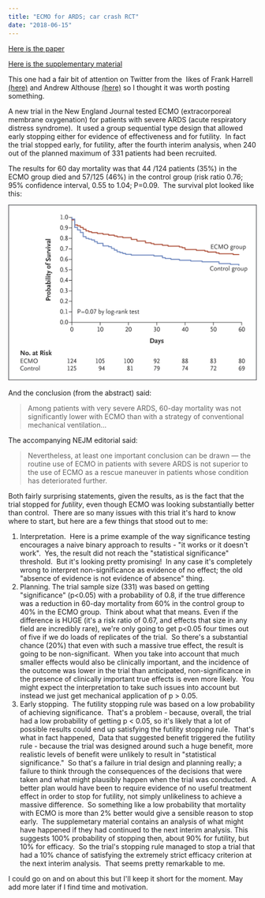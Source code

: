 ```yaml
---
title: "ECMO for ARDS; car crash RCT"
date: "2018-06-15"
---
```


[Here is the paper](https://www.nejm.org/doi/full/10.1056/NEJMoa1800385?query=featured_home)

[Here is the supplementary material](https://www.nejm.org/doi/suppl/10.1056/NEJMoa1800385/suppl_file/nejmoa1800385_appendix.pdf)

This one had a fair bit of attention on Twitter from the  likes of Frank Harrell [(here)](https://twitter.com/f2harrell/status/999668371410030592) and Andrew Althouse [(here)](https://twitter.com/ADAlthousePhD/status/999626627381329920) so I thought it was worth posting something.

A new trial in the New England Journal tested ECMO (extracorporeal membrane oxygenation) for patients with severe ARDS (acute respiratory distress syndrome).  It used a group sequential type design that allowed early stopping either for evidence of effectiveness and for futility.  In fact the trial stopped early, for futility, after the fourth interim analysis, when 240 out of the planned maximum of 331 patients had been recruited.

The results for 60 day mortality was that 44 /124 patients (35%) in the ECMO group died and 57/125 (46%) in the control group (risk ratio 0.76; 95% confidence interval, 0.55 to 1.04; P=0.09.  The survival plot looked like this:

![nejmoa1800385_f2](images/nejmoa1800385_f2.jpeg)

And the conclusion (from the abstract) said:

> Among patients with very severe ARDS, 60-day mortality was not significantly lower with ECMO than with a strategy of conventional mechanical ventilation...

The accompanying NEJM editorial said:

> Nevertheless, at least one important conclusion can be drawn — the routine use of ECMO in patients with severe ARDS is not superior to the use of ECMO as a rescue maneuver in patients whose condition has deteriorated further.

Both fairly surprising statements, given the results, as is the fact that the trial stopped for _futility_, even though ECMO was looking substantially better than control.  There are so many issues with this trial it's hard to know where to start, but here are a few things that stood out to me:

1. Interpretation.  Here is a prime example of the way significance testing encourages a naive binary approach to results - "it works or it doesn't work".  Yes, the result did not reach the "statistical significance" threshold.  But it's looking pretty promising!  In any case it's completely wrong to interpret non-significance as evidence of no effect; the old "absence of evidence is not evidence of absence" thing.
2. Planning. The trial sample size (331) was based on getting "significance" (p<0.05) with a probability of 0.8, if the true difference was a reduction in 60-day mortality from 60% in the control group to 40% in the ECMO group.  Think about what that means. Even if the difference is HUGE (it's a risk ratio of 0.67, and effects that size in any field are incredibly rare), we're only going to get p<0.05 four times out of five if we do loads of replicates of the trial.  So there's a substantial chance (20%) that even with such a massive true effect, the result is going to be non-significant.  When you take into account that much smaller effects would also be clinically important, and the incidence of the outcome was lower in the trial than anticipated, non-significance in the presence of clinically important true effects is even more likely.  You might expect the interpretation to take such issues into account but instead we just get mechanical application of p > 0.05.
3. Early stopping.  The futility stopping rule was based on a low probability of achieving significance.  That's a problem - because, overall, the trial had a low probability of getting p < 0.05, so it's likely that a lot of possible results could end up satisfying the futility stopping rule.  That's what in fact happened,  Data that suggested benefit triggered the futility rule - because the trial was designed around such a huge benefit, more realistic levels of benefit were unlikely to result in "statistical significance."  So that's a failure in trial design and planning really; a failure to think through the consequences of the decisions that were taken and what might plausibly happen when the trial was conducted.  A better plan would have been to require evidence of no useful treatment effect in order to stop for futility, not simply unlikeliness to achieve a massive difference.  So something like a low probability that mortality with ECMO is more than 2% better would give a sensible reason to stop early.  The supplemetary material contains an analysis of what might have happened if they had continued to the next interim analysis. This suggests 100% probability of stopping then, about 90% for futility, but 10% for efficacy.  So the trial's stopping rule managed to stop a trial that had a 10% chance of satisfying the extremely strict efficacy criterion at the next interim analysis.  That seems pretty remarkable to me.

I could go on and on about this but I'll keep it short for the moment. May add more later if I find time and motivation.
